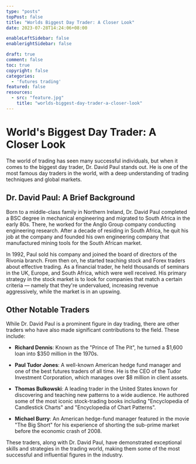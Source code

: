 ```yaml
---
type: "posts"
topPost: false
title: "Worlds Biggest Day Trader: A Closer Look"
date: 2023-07-28T14:24:06+08:00

enableLeftSidebar: false
enablerightSidebar: false

draft: true
comment: false
toc: true
copyright: false
categories: 
  - 'futures trading'
featured: false
resources: 
  - src: "feature.jpg"
    title: "worlds-biggest-day-trader-a-closer-look"
---
```


# World's Biggest Day Trader: A Closer Look

The world of trading has seen many successful individuals, but when it comes to the biggest day trader, Dr. David Paul stands out. He is one of the most famous day traders in the world, with a deep understanding of trading techniques and global markets. 

## Dr. David Paul: A Brief Background

Born to a middle-class family in Northern Ireland, Dr. David Paul completed a BSC degree in mechanical engineering and migrated to South Africa in the early 80s. There, he worked for the Anglo Group company conducting engineering research. After a decade of residing in South Africa, he quit his job at the company and founded his own engineering company that manufactured mining tools for the South African market. 

In 1992, Paul sold his company and joined the board of directors of the Rivonia branch. From then on, he started teaching stock and Forex traders about effective trading. As a financial trader, he held thousands of seminars in the UK, Europe, and South Africa, which were well received. His primary strategy in the stock market is to look for companies that match a certain criteria — namely that they're undervalued, increasing revenue aggressively, while the market is in an upswing.

## Other Notable Traders

While Dr. David Paul is a prominent figure in day trading, there are other traders who have also made significant contributions to the field. These include:

- **Richard Dennis**: Known as the "Prince of The Pit", he turned a $1,600 loan into $350 million in the 1970s.

- **Paul Tudor Jones**: A well-known American hedge fund manager and one of the best futures traders of all time. He is the CEO of the Tudor Investment Corporation, which manages over $8 million in client assets.

- **Thomas Bulkowski**: A leading trader in the United States known for discovering and teaching new patterns to a wide audience. He authored some of the most iconic stock-trading books including "Encyclopedia of Candlestick Charts" and "Encyclopedia of Chart Patterns".

- **Michael Burry**: An American hedge-fund manager featured in the movie "The Big Short" for his experience of shorting the sub-prime market before the economic crash of 2008.

These traders, along with Dr. David Paul, have demonstrated exceptional skills and strategies in the trading world, making them some of the most successful and influential figures in the industry.
